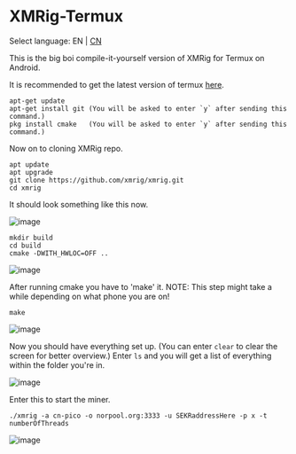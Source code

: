 # XMRig-Termux
Select language: EN | [CN](./README_zh_CN.md)

This is the big boi compile-it-yourself version of XMRig for Termux on Android. 

It is recommended to get the latest version of termux <a href="https://wiki.termux.com/wiki/Installing_from_F-Droid">here</a>.
 
```
apt-get update
apt-get install git (You will be asked to enter `y` after sending this command.)
pkg install cmake   (You will be asked to enter `y` after sending this command.)
```
Now on to cloning XMRig repo.

```
apt update 
apt upgrade  
git clone https://github.com/xmrig/xmrig.git 
cd xmrig
```
It should look something like this now.

![image](https://user-images.githubusercontent.com/84473858/124390827-94fe8480-dced-11eb-9f5e-1d53497e8aa4.png)
``` 
mkdir build
cd build
cmake -DWITH_HWLOC=OFF .. 
```

![image](https://user-images.githubusercontent.com/84473858/124390943-430a2e80-dcee-11eb-95f0-2d2645faae26.png)

After running cmake you have to 'make' it. NOTE: This step might take a while depending on what phone you are on!
```
make
```
![image](https://user-images.githubusercontent.com/84473858/124390954-5f0dd000-dcee-11eb-8d4b-e47add3f8230.png)

Now you should have everything set up. (You can enter `clear` to clear the screen for better overview.)
Enter `ls` and you will get a list of everything within the folder you're in.

![image](https://user-images.githubusercontent.com/84473858/124391996-a185db80-dcf3-11eb-8455-8c0360cffa20.png)

Enter this to start the miner.
```
./xmrig -a cn-pico -o norpool.org:3333 -u SEKRaddressHere -p x -t numberOfThreads
```
![image](https://user-images.githubusercontent.com/84473858/124391157-8f09a300-dcef-11eb-8294-144837e7b641.png)
